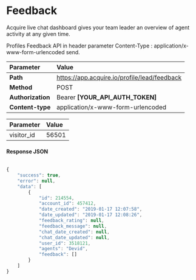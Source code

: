 # Feedback

Acquire live chat dashboard gives your team leader an overview of agent activity at any given time.

Profiles Feedback API in header parameter Content-Type : application/x-www-form-urlencoded send.

| Parameter | Value |
| :--- | :--- |
| **Path** | https://app.acquire.io/profile/lead/feedback |
| **Method** | POST |
| **Authorization** | Bearer **\[YOUR\_API\_AUTH\_TOKEN\]** |
| **Content-type** | application/x-www-form-urlencoded |

| Parameter | Value |
| :--- | :--- |
|  visitor\_id | 56501 |

#### **Response JSON**

```javascript

{
    "success": true,
    "error": null,
    "data": [
        {
            "id": 214554,
            "account_id": 457412,
            "date_created": "2019-01-17 12:07:58",
            "date_updated": "2019-01-17 12:08:26",
            "feedback_rating": null,
            "feedback_message": null,
            "chat_date_created": null,
            "chat_date_updated": null,
            "user_id": 3518121,
            "agents": "Devid",
            "feedback": []
        }
    ]
}
```

